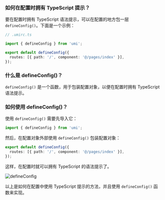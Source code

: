 ### 如何在配置时拥有 TypeScript 提示？

要在配置时拥有 TypeScript 语法提示，可以在配置的地方包一层 `defineConfig()`。下面是一个示例：

```ts
// .umirc.ts

import { defineConfig } from 'umi';

export default defineConfig({
  routes: [{ path: '/', component: '@/pages/index' }],
});
```

### 什么是 defineConfig()？

`defineConfig()` 是一个函数，用于包装配置对象，以便在配置时拥有 TypeScript 语法提示。

### 如何使用 defineConfig()？

使用 `defineConfig()` 需要先导入它：

```ts
import { defineConfig } from 'umi';
```

然后，在配置对象外部使用 `defineConfig()` 包装配置对象：

```ts
export default defineConfig({
  routes: [{ path: '/', component: '@/pages/index' }],
});
```

这样，在配置时就可以拥有 TypeScript 的语法提示了。

![defineConfig](https://img.alicdn.com/imgextra/i4/O1CN01WqZ2Ma1ZqiNbTefi6_!!6000000003246-2-tps-1240-1000.png)

以上是如何在配置中使用 TypeScript 提示的方法，并且使用 `defineConfig()` 函数来实现。

